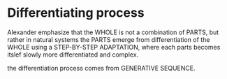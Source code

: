 # Differentiating process

Alexander emphasize that the WHOLE is not a combination of PARTS, but rather in natural systems the PARTS emerge from differentiation of the WHOLE using a STEP-BY-STEP ADAPTATION, where each parts becomes itslef slowly more differentiated and complex.

the differentiation process comes from GENERATIVE SEQUENCE.
